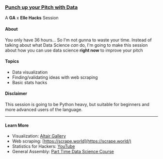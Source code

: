 ### [Punch up your Pitch with Data](https://generalassemb.ly/education/elle-hacks-x-ga-punch-up-your-pitch-with-data)

A **GA** x **Elle Hacks** Session

#### About

You only have 36 hours... So I'm not gunna to waste your time. Instead of talking about what Data Science *can* do, I'm going to make this session about how you can use data science **right now** to improve your pitch

#### Topics

- Data visualization
- Finding/validating ideas with web scraping
- Basic stats hacks

#### Disclaimer

This session is going to be Python heavy, but suitable for beginners and more advanced users of the language.



---



#### Learn More

- Visualization: [Altair Gallery](https://altair-viz.github.io/gallery/index.html)
- Web scraping: [https://scrape.world](https://scrape.world/)
- Statistics for Hackers: [YouTube](https://www.youtube.com/watch?v=Iq9DzN6mvYA)
- General Assembly: [Part Time Data Science Course](https://generalassemb.ly/education/data-science/toronto)